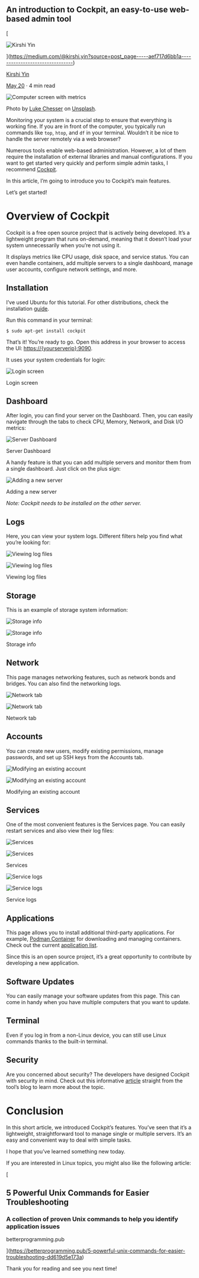 An introduction to Cockpit, an easy-to-use web-based admin tool
---------------------------------------------------------------

[

![Kirshi Yin](https://miro.medium.com/fit/c/96/96/1*dlcfpX9-oenL8QUs9QuOdQ.jpeg)

](https://medium.com/@kirshi.yin?source=post_page-----aef717d6bb1a--------------------------------)

[Kirshi Yin](https://medium.com/@kirshi.yin?source=post_page-----aef717d6bb1a--------------------------------)

[May 20](https://betterprogramming.pub/how-to-manage-linux-servers-in-a-web-browser-aef717d6bb1a?source=post_page-----aef717d6bb1a--------------------------------) · 4 min read

![Computer screen with metrics](https://miro.medium.com/max/9620/0*j9KH6uDQWcqYaomg)

Photo by [Luke Chesser](https://unsplash.com/@lukechesser?utm_source=medium&utm_medium=referral) on [Unsplash](https://unsplash.com/?utm_source=medium&utm_medium=referral).

Monitoring your system is a crucial step to ensure that everything is working fine. If you are in front of the computer, you typically run commands like `top`, `htop`, and `df` in your terminal. Wouldn’t it be nice to handle the server remotely via a web browser?

Numerous tools enable web-based administration. However, a lot of them require the installation of external libraries and manual configurations. If you want to get started very quickly and perform simple admin tasks, I recommend [Cockpit](https://cockpit-project.org/).

In this article, I’m going to introduce you to Cockpit’s main features.

Let’s get started!

Overview of Cockpit
===================

Cockpit is a free open source project that is actively being developed. It’s a lightweight program that runs on-demand, meaning that it doesn’t load your system unnecessarily when you’re not using it.

It displays metrics like CPU usage, disk space, and service status. You can even handle containers, add multiple servers to a single dashboard, manage user accounts, configure network settings, and more.

Installation
------------

I’ve used Ubuntu for this tutorial. For other distributions, check the installation [guide](https://cockpit-project.org/running.html).

Run this command in your terminal:

    $ sudo apt-get install cockpit

That’s it! You’re ready to go. Open this address in your browser to access the UI: [https://{yourserverip}:9090](https://ip-address-of-machine:9090/).

It uses your system credentials for login:

![Login screen](https://miro.medium.com/max/537/1*j_d6fRqXFfpVMaNoLA371A.png)

Login screen

Dashboard
---------

After login, you can find your server on the Dashboard. Then, you can easily navigate through the tabs to check CPU, Memory, Network, and Disk I/O metrics:

![Server Dashboard](https://miro.medium.com/max/600/1*qlzHxQC3JOSg0OiiF4ZhdA.gif)

Server Dashboard

A handy feature is that you can add multiple servers and monitor them from a single dashboard. Just click on the plus sign:

![Adding a new server](https://miro.medium.com/max/708/1*5VMelelKoGEksuXOQQOqoQ.png)

Adding a new server

*Note: Cockpit needs to be installed on the other server.*

Logs
----

Here, you can view your system logs. Different filters help you find what you’re looking for:

![Viewing log files](https://miro.medium.com/freeze/max/60/1*fhEUaE4182iagkdkE8kQxQ.gif?q=20)

![Viewing log files](https://miro.medium.com/max/1200/1*fhEUaE4182iagkdkE8kQxQ.gif)

Viewing log files

Storage
-------

This is an example of storage system information:

![Storage info](https://miro.medium.com/max/60/1*7P4M6gzpUPJjRuLv4P1oBg.png?q=20)

![Storage info](https://miro.medium.com/max/1774/1*7P4M6gzpUPJjRuLv4P1oBg.png)

Storage info

Network
-------

This page manages networking features, such as network bonds and bridges. You can also find the networking logs.

![Network tab](https://miro.medium.com/max/60/1*DnePm-TnjgcX9RqBV7x1kw.png?q=20)

![Network tab](https://miro.medium.com/max/1820/1*DnePm-TnjgcX9RqBV7x1kw.png)

Network tab

Accounts
--------

You can create new users, modify existing permissions, manage passwords, and set up SSH keys from the Accounts tab.

![Modifying an existing account](https://miro.medium.com/max/60/1*XNh2XawnZ-J2DrZ8eX6U8g.png?q=20)

![Modifying an existing account](https://miro.medium.com/max/1772/1*XNh2XawnZ-J2DrZ8eX6U8g.png)

Modifying an existing account

Services
--------

One of the most convenient features is the Services page. You can easily restart services and also view their log files:

![Services](https://miro.medium.com/max/60/1*RHBNn5ux-8QwYbXN9x1AHw.png?q=20)

![Services](https://miro.medium.com/max/1814/1*RHBNn5ux-8QwYbXN9x1AHw.png)

Services

![Service logs](https://miro.medium.com/max/60/1*HEtPZUb2xd1LauDAGEqKXQ.png?q=20)

![Service logs](https://miro.medium.com/max/1732/1*HEtPZUb2xd1LauDAGEqKXQ.png)

Service logs

**Applications**
----------------

This page allows you to install additional third-party applications. For example, [Podman Container](https://github.com/cockpit-project/cockpit-podman) for downloading and managing containers. Check out the current [application list](https://cockpit-project.org/applications.html).

Since this is an open source project, it’s a great opportunity to contribute by developing a new application.

Software Updates
----------------

You can easily manage your software updates from this page. This can come in handy when you have multiple computers that you want to update.

Terminal
--------

Even if you log in from a non-Linux device, you can still use Linux commands thanks to the built-in terminal.

Security
--------

Are you concerned about security? The developers have designed Cockpit with security in mind. Check out this informative [article](https://cockpit-project.org/blog/is-cockpit-secure.html) straight from the tool’s blog to learn more about the topic.

Conclusion
==========

In this short article, we introduced Cockpit’s features. You’ve seen that it’s a lightweight, straightforward tool to manage single or multiple servers. It’s an easy and convenient way to deal with simple tasks.

I hope that you’ve learned something new today.

If you are interested in Linux topics, you might also like the following article:

[

5 Powerful Unix Commands for Easier Troubleshooting
---------------------------------------------------

### A collection of proven Unix commands to help you identify application issues

betterprogramming.pub

](https://betterprogramming.pub/5-powerful-unix-commands-for-easier-troubleshooting-dd619d5e173a)

Thank you for reading and see you next time!
